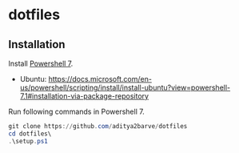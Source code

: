 # dotfiles
## Installation

Install [Powershell 7](https://docs.microsoft.com/en-us/powershell/scripting/install/installing-powershell?view=powershell-7.1).
- Ubuntu: https://docs.microsoft.com/en-us/powershell/scripting/install/install-ubuntu?view=powershell-7.1#installation-via-package-repository

Run following commands in Powershell 7.

```powershell
git clone https://github.com/aditya2barve/dotfiles
cd dotfiles\
.\setup.ps1
```
